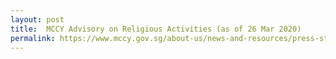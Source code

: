 ```yaml
---
layout: post
title:  MCCY Advisory on Religious Activities (as of 26 Mar 2020)
permalink: https://www.mccy.gov.sg/about-us/news-and-resources/press-statements/2020/apr/covid-19-mccy-advisory-to-religious-organisations-on-elevated-safe-distancing-measures
---
```

